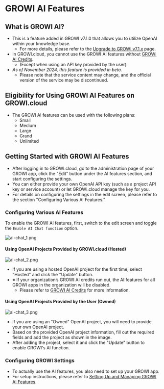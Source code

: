 # GROWI AI Features

## What is GROWI AI?

- This is a feature added in GROWI v7.1.0 that allows you to utilize OpenAI within your knowledge base.
  - For more details, please refer to the [Upgrade to GROWI v7.1.x](/en/admin-guide/upgrading/71x.html) page.
- In GROWI.cloud, you cannot use the GROWI AI features without [GROWI AI Credits](./growi-ai-credit.html).
  - (Except when using an API key provided by the user)
- *As of November 2024, this feature is provided in beta.*  
  - Please note that the service content may change, and the official version of the service may be discontinued.

## Eligibility for Using GROWI AI Features on GROWI.cloud

- The GROWI AI features can be used with the following plans:
  - Small
  - Medium
  - Large
  - Grand
  - Unlimited

## Getting Started with GROWI AI Features

- After logging in to GROWI.cloud, go to the administration page of your GROWI app, click the "Edit" button under the AI features section, and start configuring the settings.
- You can either provide your own OpenAI API key (such as a project API key or service account) or let GROWI.cloud manage the key for you.
- For details on configuring the settings in the edit screen, please refer to the section "Configuring Various AI Features."

### Configuring Various AI Features

To enable the GROWI AI features, first, switch to the edit screen and toggle the `Enable AI Chat function` option.

<img :src="$withBase('/assets/images/en/ai-chat_1.png')" alt="ai-chat_1.png" class="border p-2 my-2">

#### Using OpenAI Projects Provided by GROWI.cloud (Hosted)

<img :src="$withBase('/assets/images/en/ai-chat_2.png')" alt="ai-chat_2.png" class="border p-2 my-2">

- If you are using a hosted OpenAI project for the first time, select "Hosted" and click the "Update" button.
- <span class="text-danger">※ If your organization’s GROWI AI credits run out, the AI features for all GROWI apps in the organization will be disabled.</span>
  - Please refer to [GROWI AI Credits](./growi-ai-credit.html) for more information.

#### Using OpenAI Projects Provided by the User (Owned)

<img :src="$withBase('/assets/images/en/ai-chat_3.png')" alt="ai-chat_3.png" class="border p-2 my-2">

- If you are using an "Owned" OpenAI project, you will need to provide your own OpenAI project.
- Based on the provided OpenAI project information, fill out the required fields and add the project as shown in the image.
- After adding the project, select it and click the "Update" button to enable GROWI's AI function.

### Configuring GROWI Settings

- To actually use the AI features, you also need to set up your GROWI app.
- For setup instructions, please refer to [Setting Up and Managing GROWI AI Features](/en/admin-guide/management-cookbook/setup-ai.html).
